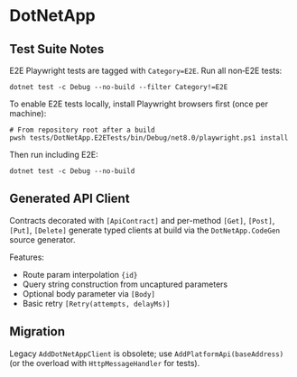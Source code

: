 # DotNetApp

## Test Suite Notes

E2E Playwright tests are tagged with `Category=E2E`.
Run all non‑E2E tests:
```
dotnet test -c Debug --no-build --filter Category!=E2E
```

To enable E2E tests locally, install Playwright browsers first (once per machine):
```
# From repository root after a build
pwsh tests/DotNetApp.E2ETests/bin/Debug/net8.0/playwright.ps1 install
```
Then run including E2E:
```
dotnet test -c Debug --no-build
```

## Generated API Client
Contracts decorated with `[ApiContract]` and per-method `[Get]`, `[Post]`, `[Put]`, `[Delete]` generate typed clients at build via the `DotNetApp.CodeGen` source generator.

Features:
- Route param interpolation `{id}`
- Query string construction from uncaptured parameters
- Optional body parameter via `[Body]`
- Basic retry `[Retry(attempts, delayMs)]`

## Migration
Legacy `AddDotNetAppClient` is obsolete; use `AddPlatformApi(baseAddress)` (or the overload with `HttpMessageHandler` for tests).
